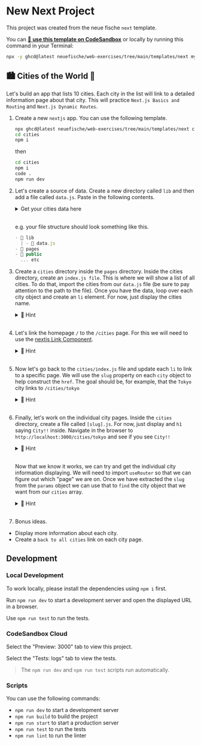 # New Next Project

This project was created from the neue fische `next` template.

You can [🔗 **use this template on CodeSandbox**](https://codesandbox.io/p/sandbox/github/neuefische/web-exercises/tree/main/templates/next?file=/README.md) or locally by running this command in your Terminal:

```bash
npx -y ghcd@latest neuefische/web-exercises/tree/main/templates/next my-app -i
```

## 🏙️ Cities of the World 🌇

Let's build an app that lists 10 cities. Each city in the list will link to a detailed information page about that city. This will practice `Next.js Basics and Routing` and `Next.js Dynamic Routes`.

1.  Create a new `nextjs` app. You can use the following template.

    ```bash
    npx ghcd@latest neuefische/web-exercises/tree/main/templates/next cities -i
    cd cities
    npm i
    ```

    then

    ```bash
    cd cities
    npm i
    code .
    npm run dev
    ```

2.  Let's create a source of data. Create a new directory called `lib` and then add a file called `data.js`.
    Paste in the following contents.

      <details>
      <summary>Get your cities data here</summary>

    ```js
    export const cities = [
      {
        id: 1,
        name: "Tokyo",
        country: "Japan",
        population: "37 million",
        description:
          "Tokyo is a vibrant metropolis known for its modern technology, traditional culture, and bustling city life.",
        slug: "tokyo",
      },
      {
        id: 2,
        name: "Paris",
        country: "France",
        population: "2.1 million",
        description:
          "Paris, the 'City of Love', is famous for its romantic ambiance, historical landmarks, and world-renowned art and cuisine.",
        slug: "paris",
      },
      {
        id: 3,
        name: "New York City",
        country: "United States",
        population: "8.4 million",
        description:
          "New York City is a global hub of finance, culture, and entertainment, with iconic landmarks like Times Square and the Statue of Liberty.",
        slug: "new-york-city",
      },
      {
        id: 4,
        name: "Rio de Janeiro",
        country: "Brazil",
        population: "6.7 million",
        description:
          "Rio de Janeiro is known for its stunning beaches, lively festivals, and the iconic Christ the Redeemer statue overlooking the city.",
        slug: "rio-de-janeiro",
      },
      {
        id: 5,
        name: "Cairo",
        country: "Egypt",
        population: "9.7 million",
        description:
          "Cairo, a city steeped in history, is home to the ancient Pyramids of Giza and the Sphinx, attracting tourists and archaeologists alike.",
        slug: "cairo",
      },
      {
        id: 6,
        name: "Sydney",
        country: "Australia",
        population: "5.4 million",
        description:
          "Sydney is defined by its iconic Opera House, beautiful harbor, and vibrant cultural scene, making it a major destination in the Southern Hemisphere.",
        slug: "sydney",
      },
      {
        id: 7,
        name: "Istanbul",
        country: "Turkey",
        population: "15.5 million",
        description:
          "Istanbul, straddling two continents, offers a rich blend of cultures, with historic sites like the Hagia Sophia and the Grand Bazaar.",
        slug: "istanbul",
      },
      {
        id: 8,
        name: "Mumbai",
        country: "India",
        population: "20.7 million",
        description:
          "Mumbai, India's largest city, is a bustling financial center and home to the Bollywood film industry, reflecting both tradition and modernity.",
        slug: "mumbai",
      },
      {
        id: 9,
        name: "Cape Town",
        country: "South Africa",
        population: "3.5 million",
        description:
          "Cape Town boasts breathtaking landscapes, including Table Mountain, and offers a mix of cultures, history, and outdoor activities.",
        slug: "cape-town",
      },
      {
        id: 10,
        name: "Buenos Aires",
        country: "Argentina",
        population: "2.9 million",
        description:
          "Buenos Aires is a city known for its tango music, European architecture, and vibrant arts scene.",
        slug: "buenos-aires",
      },
    ];
    ```

      </details>
      &nbsp;

    e.g. your file structure should look something like this.

    ```js
    - 📁 lib
      | - 📄 data.js
    - 📁 pages
    - 📁 public
      ... etc
    ```

3.  Create a `cities` directory inside the `pages` directory. Inside the cities directory, create an `index.js file`. This is where we will show a list of all cities. To do that, import the cities from our `data.js` file (be sure to pay attention to the path to the file).
    Once you have the data, loop over each city object and create an `li` element. For now, just display the cities name.
    <details>
       <summary>🙈 Hint</summary>

    ```js
    import { cities } from "../../lib/data";

    export default function Cities() {
      return (
        <>
          <h1>Cities</h1>
          <ul>
            {cities.map((city) => (
              <li key={city.id}>{city.name}</li>
            ))}
          </ul>
        </>
      );
    }
    ```

    </details>
    &nbsp;

4.  Let's link the homepage `/` to the `/cities` page. For this we will need to use the [nextjs Link Component](https://nextjs.org/docs/pages/api-reference/components/link).
    <details>
        <summary>🙈 Hint</summary>

    ```js
    import Link from "next/link";

    export default function HomePage() {
      return (
        <div>
          <h1>Welcome to my cities App.</h1>
          <Link href="/cities">Go to cities</Link>
        </div>
      );
    }
    ```

    </details>
    &nbsp;

5.  Now let's go back to the `cities/index.js` file and update each `li` to link to a specific page. We will use the `slug` property on each `city` object to help construct the `href`. The goal should be, for example, that the `Tokyo` city links to `/cities/tokyo`

    <details>
        <summary>🙈 Hint</summary>

    ```js
    import Link from "next/link";
    import { cities } from "../../lib/data";

    export default function Cities() {
      return (
        <>
          <h1>Cities</h1>
          {cities.map((city) => (
            <li key={city.id}>
              <Link href={`cities/${city.slug}`}>{city.name}</Link>
            </li>
          ))}
        </>
      );
    }
    ```

    </details>
    &nbsp;

6.  Finally, let's work on the individual city pages. Inside the `cities` directory, create a file called `[slug].js`. For now, just display and `h1` saying `City!!` inside. Navigate in the browser to `http://localhost:3000/cities/tokyo` and see if you see `City!!`

    <details>
        <summary>🙈 Hint</summary>

    ```js
    import { cities } from "@/lib/data";

    export default function City() {
      return <h1>City!!</h1>;
    }
    ```

    </details>
    &nbsp;

    Now that we know it works, we can try and get the individual city information displaying. We will need to import `useRouter` so that we can figure out which "page" we are on. Once we have extracted the `slug` from the `params` object we can use that to `find` the city object that we want from our `cities` array.

    <details>
        <summary>🙈 Hint</summary>

    ```js
    import { useRouter } from "next/router";
    import { cities } from "@/lib/data";

    export default function City() {
      const router = useRouter();

      if (!router.query) {
        return null;
      }
      const { slug } = router.query;
      const city = cities.find((city) => city.slug === slug);

      if (!city) {
        return null;
      }

      return (
        <>
          <h1>{city.name}</h1>
          <p>{city.description}</p>
        </>
      );
    }
    ```

    </details>
    &nbsp;

7.  Bonus ideas.

- Display more information about each city.
- Create a `back to all cities` link on each city page.

## Development

### Local Development

To work locally, please install the dependencies using `npm i` first.

Run `npm run dev` to start a development server and open the displayed URL in a browser.

Use `npm run test` to run the tests.

### CodeSandbox Cloud

Select the "Preview: 3000" tab to view this project.

Select the "Tests: logs" tab to view the tests.

> The `npm run dev` and `npm run test` scripts run automatically.

### Scripts

You can use the following commands:

- `npm run dev` to start a development server
- `npm run build` to build the project
- `npm run start` to start a production server
- `npm run test` to run the tests
- `npm run lint` to run the linter
